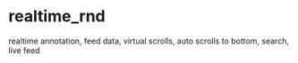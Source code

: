 # realtime_rnd
realtime annotation, feed data, virtual scrolls, auto scrolls to bottom, search, live feed 
